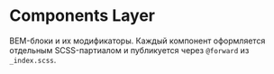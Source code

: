 ﻿# Components Layer

BEM-блоки и их модификаторы. Каждый компонент оформляется отдельным SCSS-партиалом и публикуется через `@forward` из `_index.scss`.
